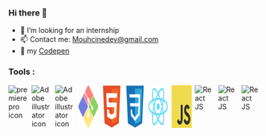 ### Hi there 👋

* 🤔 I’m looking for an internship
* 📫 Contact me: Mouhcinedev@gmail.com
* :art: my [Codepen](https://codepen.io/MohcineDev)


<!--
**MohcineDev/MohcineDev** is a ✨ _special_ ✨ repository because its `README.md` (this file) appears on your GitHub profile.

Here are some ideas to get you started:

- 🔭 I’m currently working on ...
- 🌱 I’m currently learning ...
- 👯 I’m looking to collaborate on ...
- 🤔 I’m looking for help with ...
- 💬 Ask me about ...
- 📫 How to reach me: ...
- 😄 Pronouns: ...
- ⚡ Fun fact: ...
-document.querySelector('#id-ce38e65cc5db0555cf9b073b6f428bea').src
-->

### Tools :   
    
<div style="display:flex; justify-content:space-between; width:100%">
<img width=40px src="https://www.adobe.com/content/dam/cc/icons/premiere.svg" alt="premiere pro icon"/>
 <img width=40px  src="https://www.adobe.com/content/dam/shared/images/product-icons/svg/illustrator.svg" alt="Adobe illustrator icon"/>
 <img width=40px  src="https://www.adobe.com/content/dam/cc/us/en/creativecloud/max2020/mnemonics/photoshop.svg" alt="Adobe illustrator icon"/>
 <img  width=40px  src="bash.svg" alt="git bash">
 <img  width=40px  src="html.svg" alt="html">
 <img  width=40px  src="css.svg" alt="css">
 <img  width=40px  src="react.svg" alt="React JS">
 <img  width=40px  src="https://raw.githubusercontent.com/github/explore/80688e429a7d4ef2fca1e82350fe8e3517d3494d/topics/javascript/javascript.png" alt="React JS">
 <img  width=40px  src="https://nodejs.org/static/images/logo-light.svg" alt="React JS">
 <img  width=40px  src="https://visualstudio.microsoft.com/wp-content/uploads/2019/06/BrandVisualStudioWin2019-3.svg" alt="React JS">
 <img  width=40px  src="https://visualstudio.microsoft.com/wp-content/uploads/2019/09/vs-code-responsive-01-1.png" alt="React JS">

 </div> 

